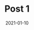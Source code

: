 ---
title: Post 1
date: 2021-01-10
summary: A wee description of the post
category: veganism
layout: post
---